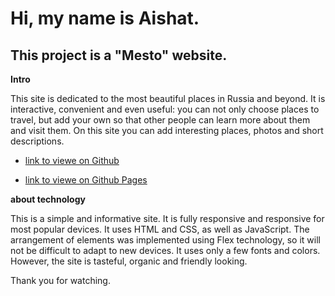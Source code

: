 # Hi, my name is Aishat.

## This project is a "Mesto" website.

**Intro**

This site is dedicated to the most beautiful places in Russia and beyond.
It is interactive, convenient and even useful: you can not only choose places to travel, but add your own so that other people can learn more about them and visit them.
On this site you can add interesting places, photos and short descriptions.

* [link to viewe  on Github](https://github.com/homo-errantium/mesto)

* [link to viewe  on Github Pages](https://homo-errantium.github.io/mesto/)



**about technology**

This is a simple and informative site. It is fully responsive and responsive for most popular devices. It uses HTML and CSS, as well as JavaScript. The arrangement of elements was implemented using Flex technology, so it will not be difficult to adapt to new devices. It uses only a few fonts and colors. However, the site is tasteful, organic and friendly looking.

Thank you for watching.
